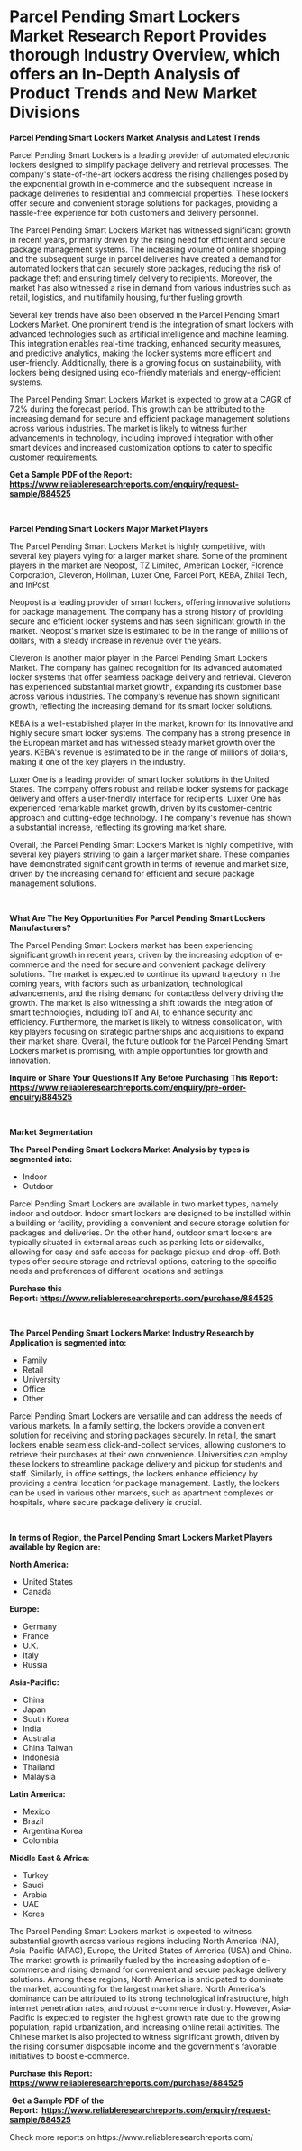<p><h1>Parcel Pending Smart Lockers Market Research Report Provides thorough Industry Overview, which offers an In-Depth Analysis of Product Trends and New Market Divisions</h1></p><p><strong>Parcel Pending Smart Lockers Market Analysis and Latest Trends</strong></p>
<p><p>Parcel Pending Smart Lockers is a leading provider of automated electronic lockers designed to simplify package delivery and retrieval processes. The company's state-of-the-art lockers address the rising challenges posed by the exponential growth in e-commerce and the subsequent increase in package deliveries to residential and commercial properties. These lockers offer secure and convenient storage solutions for packages, providing a hassle-free experience for both customers and delivery personnel.</p><p>The Parcel Pending Smart Lockers Market has witnessed significant growth in recent years, primarily driven by the rising need for efficient and secure package management systems. The increasing volume of online shopping and the subsequent surge in parcel deliveries have created a demand for automated lockers that can securely store packages, reducing the risk of package theft and ensuring timely delivery to recipients. Moreover, the market has also witnessed a rise in demand from various industries such as retail, logistics, and multifamily housing, further fueling growth.</p><p>Several key trends have also been observed in the Parcel Pending Smart Lockers Market. One prominent trend is the integration of smart lockers with advanced technologies such as artificial intelligence and machine learning. This integration enables real-time tracking, enhanced security measures, and predictive analytics, making the locker systems more efficient and user-friendly. Additionally, there is a growing focus on sustainability, with lockers being designed using eco-friendly materials and energy-efficient systems.</p><p>The Parcel Pending Smart Lockers Market is expected to grow at a CAGR of 7.2% during the forecast period. This growth can be attributed to the increasing demand for secure and efficient package management solutions across various industries. The market is likely to witness further advancements in technology, including improved integration with other smart devices and increased customization options to cater to specific customer requirements.</p></p>
<p><strong>Get a Sample PDF of the Report:&nbsp; <a href="https://www.reliableresearchreports.com/enquiry/request-sample/884525">https://www.reliableresearchreports.com/enquiry/request-sample/884525</a></strong></p>
<p>&nbsp;</p>
<p><strong>Parcel Pending Smart Lockers Major Market Players</strong></p>
<p><p>The Parcel Pending Smart Lockers Market is highly competitive, with several key players vying for a larger market share. Some of the prominent players in the market are Neopost, TZ Limited, American Locker, Florence Corporation, Cleveron, Hollman, Luxer One, Parcel Port, KEBA, Zhilai Tech, and InPost. </p><p>Neopost is a leading provider of smart lockers, offering innovative solutions for package management. The company has a strong history of providing secure and efficient locker systems and has seen significant growth in the market. Neopost's market size is estimated to be in the range of millions of dollars, with a steady increase in revenue over the years.</p><p>Cleveron is another major player in the Parcel Pending Smart Lockers Market. The company has gained recognition for its advanced automated locker systems that offer seamless package delivery and retrieval. Cleveron has experienced substantial market growth, expanding its customer base across various industries. The company's revenue has shown significant growth, reflecting the increasing demand for its smart locker solutions.</p><p>KEBA is a well-established player in the market, known for its innovative and highly secure smart locker systems. The company has a strong presence in the European market and has witnessed steady market growth over the years. KEBA's revenue is estimated to be in the range of millions of dollars, making it one of the key players in the industry.</p><p>Luxer One is a leading provider of smart locker solutions in the United States. The company offers robust and reliable locker systems for package delivery and offers a user-friendly interface for recipients. Luxer One has experienced remarkable market growth, driven by its customer-centric approach and cutting-edge technology. The company's revenue has shown a substantial increase, reflecting its growing market share.</p><p>Overall, the Parcel Pending Smart Lockers Market is highly competitive, with several key players striving to gain a larger market share. These companies have demonstrated significant growth in terms of revenue and market size, driven by the increasing demand for efficient and secure package management solutions.</p></p>
<p>&nbsp;</p>
<p><strong>What Are The Key Opportunities For Parcel Pending Smart Lockers Manufacturers?</strong></p>
<p><p>The Parcel Pending Smart Lockers market has been experiencing significant growth in recent years, driven by the increasing adoption of e-commerce and the need for secure and convenient package delivery solutions. The market is expected to continue its upward trajectory in the coming years, with factors such as urbanization, technological advancements, and the rising demand for contactless delivery driving the growth. The market is also witnessing a shift towards the integration of smart technologies, including IoT and AI, to enhance security and efficiency. Furthermore, the market is likely to witness consolidation, with key players focusing on strategic partnerships and acquisitions to expand their market share. Overall, the future outlook for the Parcel Pending Smart Lockers market is promising, with ample opportunities for growth and innovation.</p></p>
<p><strong>Inquire or Share Your Questions If Any Before Purchasing This Report: <a href="https://www.reliableresearchreports.com/enquiry/pre-order-enquiry/884525">https://www.reliableresearchreports.com/enquiry/pre-order-enquiry/884525</a></strong></p>
<p>&nbsp;</p>
<p><strong>Market Segmentation</strong></p>
<p><strong>The Parcel Pending Smart Lockers Market Analysis by types is segmented into:</strong></p>
<p><ul><li>Indoor</li><li>Outdoor</li></ul></p>
<p><p>Parcel Pending Smart Lockers are available in two market types, namely indoor and outdoor. Indoor smart lockers are designed to be installed within a building or facility, providing a convenient and secure storage solution for packages and deliveries. On the other hand, outdoor smart lockers are typically situated in external areas such as parking lots or sidewalks, allowing for easy and safe access for package pickup and drop-off. Both types offer secure storage and retrieval options, catering to the specific needs and preferences of different locations and settings.</p></p>
<p><strong>Purchase this Report:&nbsp;<a href="https://www.reliableresearchreports.com/purchase/884525">https://www.reliableresearchreports.com/purchase/884525</a></strong></p>
<p>&nbsp;</p>
<p><strong>The Parcel Pending Smart Lockers Market Industry Research by Application is segmented into:</strong></p>
<p><ul><li>Family</li><li>Retail</li><li>University</li><li>Office</li><li>Other</li></ul></p>
<p><p>Parcel Pending Smart Lockers are versatile and can address the needs of various markets. In a family setting, the lockers provide a convenient solution for receiving and storing packages securely. In retail, the smart lockers enable seamless click-and-collect services, allowing customers to retrieve their purchases at their own convenience. Universities can employ these lockers to streamline package delivery and pickup for students and staff. Similarly, in office settings, the lockers enhance efficiency by providing a central location for package management. Lastly, the lockers can be used in various other markets, such as apartment complexes or hospitals, where secure package delivery is crucial.</p></p>
<p>&nbsp;</p>
<p><strong>In terms of Region, the Parcel Pending Smart Lockers Market Players available by Region are:</strong></p>
<p>
    <p> <strong> North America: </strong>
        <ul>
            <li>United States</li>
            <li>Canada</li>
        </ul>
        </p> 
    <p> <strong> Europe: </strong>
        <ul>
            <li>Germany</li>
            <li>France</li>
            <li>U.K.</li>
            <li>Italy</li>
            <li>Russia</li>
        </ul>
        </p> 
    <p> <strong> Asia-Pacific: </strong>
        <ul>
            <li>China</li>
            <li>Japan</li>
            <li>South Korea</li>
            <li>India</li>
            <li>Australia</li>
            <li>China Taiwan</li>
            <li>Indonesia</li>
            <li>Thailand</li>
            <li>Malaysia</li>
        </ul>
        </p> 
    <p> <strong> Latin America: </strong>
        <ul>
            <li>Mexico</li>
            <li>Brazil</li>
            <li>Argentina Korea</li>
            <li>Colombia</li>
        </ul>
        </p> 
    <p> <strong> Middle East & Africa: </strong>
        <ul>
            <li>Turkey</li>
            <li>Saudi</li>
            <li>Arabia</li>
            <li>UAE</li>
            <li>Korea</li>
        </ul>
    </p>
    </p>
<p><p>The Parcel Pending Smart Lockers market is expected to witness substantial growth across various regions including North America (NA), Asia-Pacific (APAC), Europe, the United States of America (USA) and China. The market growth is primarily fueled by the increasing adoption of e-commerce and rising demand for convenient and secure package delivery solutions. Among these regions, North America is anticipated to dominate the market, accounting for the largest market share. North America's dominance can be attributed to its strong technological infrastructure, high internet penetration rates, and robust e-commerce industry. However, Asia-Pacific is expected to register the highest growth rate due to the growing population, rapid urbanization, and increasing online retail activities. The Chinese market is also projected to witness significant growth, driven by the rising consumer disposable income and the government's favorable initiatives to boost e-commerce.</p></p>
<p><strong>Purchase this Report: <a href="https://www.reliableresearchreports.com/purchase/884525">https://www.reliableresearchreports.com/purchase/884525</a></strong></p>
<p>&nbsp;<strong>Get a Sample PDF of the Report:&nbsp;&nbsp;<a href="https://www.reliableresearchreports.com/enquiry/request-sample/884525">https://www.reliableresearchreports.com/enquiry/request-sample/884525</a></strong></p>
<p><strong></strong></p>
<p>Check more reports on https://www.reliableresearchreports.com/</p>